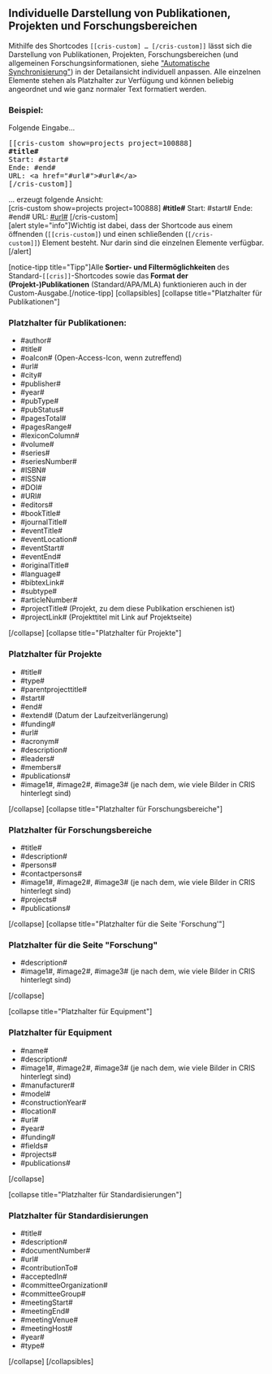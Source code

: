 <h2>Individuelle Darstellung von Publikationen, Projekten und Forschungsbereichen</h2>
Mithilfe des Shortcodes <code>[[cris-custom] … [/cris-custom]]</code> lässt sich die Darstellung von Publikationen, Projekten, Forschungsbereichen (und allgemeinen Forschungsinformationen, siehe <a title="&quot;Automatische Synchronisierung&quot;" href="https://www.wordpress.rrze.fau.de/plugins/fau-cris/automatische-synchronisierung/">"Automatische Synchronisierung"</a>) in der Detailansicht individuell anpassen. Alle einzelnen Elemente stehen als Platzhalter zur Verfügung und können beliebig angeordnet und wie ganz normaler Text formatiert werden.
<h3>Beispiel:</h3>
Folgende Eingabe...
<pre>[[cris-custom show=projects project=100888]
<strong>#title#</strong>
Start: #start#
Ende: #end#
URL: &lt;a href="#url#"&gt;#url#&lt;/a&gt;
[/cris-custom]]</pre>
... erzeugt folgende Ansicht:
<div class="example">[cris-custom show=projects project=100888]
<strong>#title#</strong>
Start: #start#
Ende: #end#
URL: <a href="http://#url#">#url#</a>
[/cris-custom]</div>
[alert style="info"]Wichtig ist dabei, dass der Shortcode aus einem öffnenden (<code>[[cris-custom]</code>) und einen schließenden (<code>[/cris-custom]]</code>) Element besteht. Nur darin sind die einzelnen Elemente verfügbar.[/alert]

[notice-tipp title="Tipp"]Alle<strong> Sortier- und Filtermöglichkeiten </strong>des Standard-<code>[[cris]]</code>-Shortcodes sowie das<strong> Format der (Projekt-)Publikationen</strong> (Standard/APA/MLA) funktionieren auch in der Custom-Ausgabe.[/notice-tipp]
[collapsibles]
[collapse title="Platzhalter für Publikationen"]
<h3>Platzhalter für Publikationen:</h3>
<ul>
 	<li>#author#</li>
 	<li>#title#</li>
 	<li>#oaIcon# (Open-Access-Icon, wenn zutreffend)</li>
 	<li>#url#</li>
 	<li>#city#</li>
 	<li>#publisher#</li>
 	<li>#year#</li>
 	<li>#pubType#</li>
 	<li>#pubStatus#</li>
 	<li>#pagesTotal#</li>
 	<li>#pagesRange#</li>
 	<li>#lexiconColumn#</li>
 	<li>#volume#</li>
 	<li>#series#</li>
 	<li>#seriesNumber#</li>
 	<li>#ISBN#</li>
 	<li>#ISSN#</li>
 	<li>#DOI#</li>
 	<li>#URI#</li>
 	<li>#editors#</li>
 	<li>#bookTitle#</li>
 	<li>#journalTitle#</li>
 	<li>#eventTitle#</li>
 	<li>#eventLocation#</li>
 	<li>#eventStart#</li>
 	<li>#eventEnd#</li>
 	<li>#originalTitle#</li>
 	<li>#language#</li>
 	<li>#bibtexLink#</li>
 	<li>#subtype#</li>
 	<li>#articleNumber#</li>
 	<li>#projectTitle# (Projekt, zu dem diese Publikation erschienen ist)</li>
 	<li>#projectLink# (Projekttitel mit Link auf Projektseite)</li>
</ul>
[/collapse]
[collapse title="Platzhalter für Projekte"]
<h3>Platzhalter für Projekte</h3>
<ul>
 	<li>#title#</li>
 	<li>#type#</li>
 	<li>#parentprojecttitle#</li>
 	<li>#start#</li>
 	<li>#end#</li>
 	<li>#extend# (Datum der Laufzeitverlängerung)</li>
 	<li>#funding#</li>
 	<li>#url#</li>
 	<li>#acronym#</li>
 	<li>#description#</li>
 	<li>#leaders#</li>
 	<li>#members#</li>
 	<li>#publications#</li>
 	<li>#image1#, #image2#, #image3# (je nach dem, wie viele Bilder in CRIS hinterlegt sind)</li>
</ul>
[/collapse]
[collapse title="Platzhalter für Forschungsbereiche"]
<h3>Platzhalter für Forschungsbereiche</h3>
<ul>
 	<li>#title#</li>
 	<li>#description#</li>
 	<li>#persons#</li>
 	<li>#contactpersons#</li>
 	<li>#image1#, #image2#, #image3# (je nach dem, wie viele Bilder in CRIS hinterlegt sind)</li>
 	<li>#projects#</li>
 	<li>#publications#</li>
</ul>
[/collapse]
[collapse title="Platzhalter für die Seite 'Forschung'"]
<h3>Platzhalter für die Seite "Forschung"</h3>
<ul>
 	<li>#description#</li>
 	<li>#image1#, #image2#, #image3# (je nach dem, wie viele Bilder in CRIS hinterlegt sind)</li>
</ul>
[/collapse]

[collapse title="Platzhalter für Equipment"]
<h3>Platzhalter für Equipment</h3>
<ul>
 	<li>#name#</li>
 	<li>#description#</li>
 	<li>#image1#, #image2#, #image3# (je nach dem, wie viele Bilder in CRIS hinterlegt sind)</li>
 	<li>#manufacturer#</li>
 	<li>#model#</li>
 	<li>#constructionYear#</li>
 	<li>#location#</li>
 	<li>#url#</li>
 	<li>#year#</li>
 	<li>#funding#</li>
 	<li>#fields#</li>
 	<li>#projects#</li>
 	<li>#publications#</li>
</ul>
[/collapse]

[collapse title="Platzhalter für Standardisierungen"]
<h3>Platzhalter für Standardisierungen</h3>
<ul>
 	<li>#title#</li>
 	<li>#description#</li>
 	<li>#documentNumber#</li>
 	<li>#url#</li>
 	<li>#contributionTo#</li>
 	<li>#acceptedIn#</li>
 	<li>#committeeOrganization#</li>
 	<li>#committeeGroup#</li>
 	<li>#meetingStart#</li>
 	<li>#meetingEnd#</li>
 	<li>#meetingVenue#</li>
 	<li>#meetingHost#</li>
 	<li>#year#</li>
 	<li>#type#</li>
</ul>
[/collapse]
[/collapsibles]